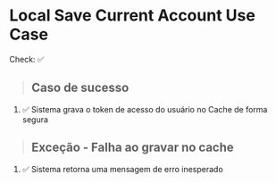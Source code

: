 # Local Save Current Account Use Case

Check: ✅

> ## Caso de sucesso
1. ✅ Sistema grava o token de acesso do usuário no Cache de forma segura

> ## Exceção - Falha ao gravar no cache
1. ✅ Sistema retorna uma mensagem de erro inesperado